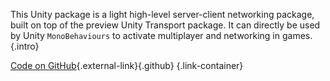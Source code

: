This Unity package is a light high-level server-client networking package, built on top of the preview Unity Transport package. It can directly be used by Unity `MonoBehaviours` to activate multiplayer and networking in games.{.intro}

[Code on GitHub](https://github.com/Creator13/BasicNetworking){.external-link}{.github} {.link-container}
